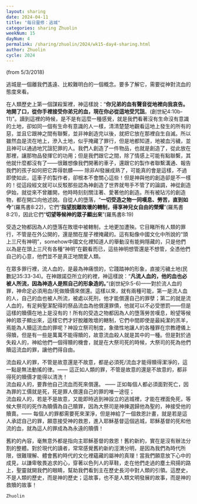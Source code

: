 ```yaml
---
layout: sharing
date: 2024-04-11
title: "每日靈修：逃城"
categories: sharing Zhuolin
weekNum: 15
dayNum: 4
permalink: /sharing/zhuolin/2024/wk15-day4-sharing.html
author: Zhuolin
cycle: 2024
---
```

(from 5/3/2018)

逃城是一個離我們遙遠、比較難明白的一個概念。要多了解它，需要從神對流血的態度來看。  

在人類歷史上第一個謀殺案裡，神這樣說：“**你兄弟的血有聲音從地裡向我哀告。地開了口，從你手裡接受你弟兄的血，現在你必從這地受咒詛**。(創世紀4:10b-11)”。讀到這裡的時候，是不是有這麼一種感覺，就是我們看著沒有生命沒有意識的土地，卻如同一個有生命有意識的人一樣，清清楚楚地觀看這地上發生的所有的惡，並且它跟神之間有聯繫，並非神創造完以後，就把它放在那裡自生自滅。所以雖然血是流在地上，滲入土地，似乎掩藏了罪行，但是地都知道，地被血污穢，並且神可以通過地咒詛犯罪的人。我們人創造了一件物品，也就是創造了，從此放在那裡，讓那物品發揮它的功用；但是我們跟它之間，除了情感上可能有點聯繫，其他就什麼都沒有了——很難想像我們開著的車子，還跟它的製作者聯繫溝通、報告我們的孩子如何把它弄得骯髒—— 除非AI發展成熟了，可能真的會是這樣，不過即使如此，這車子的製作者，卻根本不會關心這些！但是神與他的創造卻是不一樣的！從這段經文就可以反駁那些認為神創造了世界就甩手不管了的論調，神從創造伊始，就從來不曾離開，他時時刻刻關注著、愛著他的創造。所有被玷污的創造物，都在開口向他述說。自從人的墮落，“**一切受造之物一同嘆息、勞苦，直到如今**”(羅馬書8:22)，它們“**指望脫離敗壞的轄制，得享神兒女自由的榮耀**”(羅馬書8:21)，因此它們“**切望等候神的眾子顯出來**”(羅馬書8:19)  

受造之物都因為人的墮落在敗壞中被轄制，土地更加遭殃。它目睹所有人類的罪行，不管是在外公開的，還是關在屋子裡掩藏的。這有點像中國文化中所說的“頭上三尺有神明”，somehow中國文化裡知道人的舉動沒有能夠隱藏的，只是他們以為是在頭上三尺有各種“神明”在觀看而已，這些神明想管還是不想管，全憑他們自己的心意，他們並不是真正地關愛人類。  

在眾多罪行裡，流人血的，是最為神痛恨的，它踐踏神的形象，直接污穢土地(民數記35:33-34)。在神跟諾亞所立的約裡，神這樣說：“**凡流人血的，他的血也必被人所流，因為神造人是照自己的形象造的。**”(創世紀9:5-6)——對於流人血的罪，神命定必須用血/死做贖價來償還。這樣以來，就有兩種可能，第一是流人血的人，自己的血也被人所流，被處以死刑，他才能償還自己的罪孽；第二的就是流人血的，有足夠聖潔配得的祭品流血為他償還罪債，他就可以不必受懲罰——但是這樣的贖價在地上是沒有的！所有的受造之物都因為人的墮落勞苦嘆息，盼望等候神的眾子顯出來，這樣它們才好脫離敗壞的轄制，它們中間即使是最純潔的羔羊，焉能為人贖這流血的罪呢？神設立祭司制度，象徵性地讓人的各種罪在宗教禮儀上得贖，但是有一些是萬萬不能得贖的，故意流血殺人就是其中的一種。但是對於過失殺人的，神給他們一個得贖的機會，就是在大祭司死的時候，大祭司的死為他們贖這流血的罪，讓他們得自由。  

流血殺人的罪，不管是故意還是不故意，都是必須死/流血才能得贖得潔淨的，這一點是無法動搖的律。—— 這正如人類的罪，不管是故意的還是不故意的，都非得死的贖價才能得以清洗！  
流血殺人的，要靠他自己流血而死來償還。 —— 正如每個人都必須面對死亡，因為罪的工價就是死，死是罪人償還自己的罪的唯一途徑；  
流血殺人的，若是不是故意，又能即時逃到神設立的逃城裡，才能在裡面免死，等候大祭司的死作為贖價為自己贖罪，因為大祭司是神揀選歸他為聖的，神接受他的贖賣。—— 每個人的罪都需要死來潔淨，但是神給了一個救恩計畫，就是若是這人承認自己的罪，願意接受神的救恩，進入耶穌基督這個逃城，耶穌基督的死和他流的血，就為這人的罪成為為永遠的贖價！  

舊約的內容，毫無意外都是指向主耶穌基督的救恩！舊約新約，實在是沒有辦法分割的整體。對於現代的讀者，常常感覺舊約新約涇渭分明，是因為我們為時代所限，很難理解、體會舊約時代的文化裡蘊藏的屬神的真理！當我們願意放下心中的成見，以謙卑敬畏追求的心，穿著以色列人的草鞋，走在他們走過的塵土飛揚的路上，聖靈就開我們的眼睛，幫助我們看到主在歷史長河中對人類的引領。這歷史，不是人類的歷史，而是神的歷史；這故事，也不是人類文明發展的故事，而是神的救贖的故事！  

`Zhuolin`  


